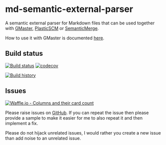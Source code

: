 # md-semantic-external-parser
A semantic external parser for Markdown files that can be used together with [GMaster](https://gmaster.io), [PlasticSCM](https://www.plasticscm.com) or [SemanticMerge](https://semanticmerge.com/).

How to use it with GMaster is documented [here](http://blog.gmaster.io/2018/03/using-external-parsers-with-gmaster.html).

## Build status
[![Build status](https://ci.appveyor.com/api/projects/status/9dnbofw2gpedfiaa?svg=true)](https://ci.appveyor.com/project/RalfKoban/md-semantic-external-parser/branch/master)
[![codecov](https://codecov.io/gh/RalfKoban/md-semantic-external-parser/branch/master/graph/badge.svg)](https://codecov.io/gh/RalfKoban/md-semantic-external-parser)

[![Build history](https://buildstats.info/appveyor/chart/RalfKoban/md-semantic-external-parser)](https://ci.appveyor.com/project/RalfKoban/md-semantic-external-parser/history)

## Issues
[![Waffle.io - Columns and their card count](https://badge.waffle.io/RalfKoban/md-semantic-external-parser.svg?columns=all)](https://waffle.io/RalfKoban/md-semantic-external-parser)

Please raise issues on [GitHub](https://github.com/RalfKoban/md-semantic-external-parser/issues).
If you can repeat the issue then please provide a sample to make it easier for me to also repeat it and then implement a fix.

Please do not hijack unrelated issues, I would rather you create a new issue than add noise to an unrelated issue.
